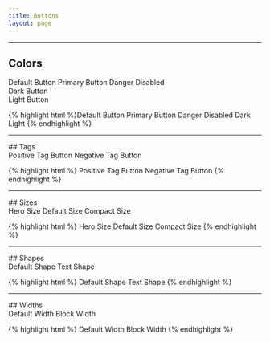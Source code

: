 ```yaml
---
title: Buttons
layout: page
---
```


<hr />

## Colors
<div class="">
	<span role="button" class="m-bottom-2 Button">Default Button</span>
	<span role="button" class="m-bottom-2 Button Button--primary">Primary Button</span>
	<span role="button" class="m-bottom-2 Button Button--danger">Danger</span>
	<span role="button" class="m-bottom-2 Button Button--disabled">Disabled</span>
</div>
<div class="m-bottom-5">
	<span role="button" class="Button Button--dark">Dark Button</span>
	<div class="p-1 bg-c-b700 l-inline-block">
		<span role="button" class="Button Button--light">Light Button</span>
	</div>
</div>

{% highlight html %}<span role="button" class="Button">Default Button</span>
<span role="button" class="Button Button--primary">Primary Button</span>
<span role="button" class="Button Button--danger">Danger</span>
<span role="button" class="Button Button--disabled">Disabled</span>
<span role="button" class="Button Button--dark">Dark</span>
<span role="button" class="Button Button--light">Light</span>
{% endhighlight %}

<hr />
## Tags

<div class="m-bottom-5">
	<span role="button" class="m-bottom-2 Button Button__tag Button__tag" data-label="label">Positive Tag Button</span>
	<span role="button" class="m-bottom-2 Button Button__tag Button__tag--negative" data-label="label">Negative Tag Button</span>
</div>

{% highlight html %}
<span role="button" class="Button Button__tag Button__tag">Positive Tag Button</span>
<span role="button" class="Button Button__tag Button__tag--negative">Negative Tag Button</span>
{% endhighlight %}

<hr />
## Sizes

<div class="m-bottom-5">
	<span role="button" class="m-bottom-2 Button Button--hero">Hero Size</span>
	<span role="button" class="m-bottom-2 Button">Default Size</span>
	<span role="button" class="m-bottom-2 Button Button--compact">Compact Size</span>
</div>

{% highlight html %}
<span role="button" class="m-bottom-2 Button Button--hero">Hero Size</span>
<span role="button" class="Button">Default Size</span>
<span role="button" class="Button Button--compact">Compact Size</span>
{% endhighlight %}

<hr />
## Shapes

<div class="m-bottom-5">
	<span role="button" class="m-bottom-2 Button">Default Shape</span>
	<span role="button" class=" m-bottom-2 Button Button--text">Text Shape</span>
</div>

{% highlight html %}
<span role="button" class="Button">Default Shape</span>
<span role="button" class="Button Button--text">Text Shape</span>
{% endhighlight %}

<hr />
## Widths

<div class="m-bottom-5">
	<span role="button" class="m-bottom-2 Button">Default Width</span>
	<span role="button" class="m-bottom-2 Button Button--block">Block Width</span>
</div>

{% highlight html %}
<span role="button" class="Button">Default Width</span>
<span role="button" class="Button Button--block">Block Width</span>
{% endhighlight %}
